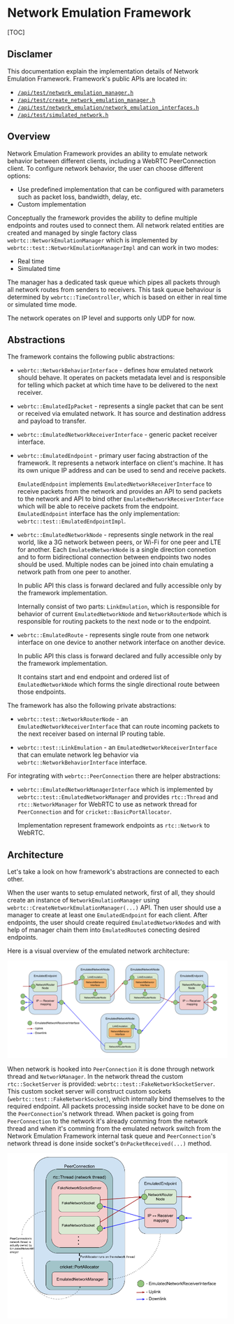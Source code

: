 # Network Emulation Framework

<?% config.freshness.reviewed = '2021-03-01' %?>

[TOC]

## Disclamer

This documentation explain the implementation details of Network Emulation
Framework. Framework's public APIs are located in:

*   [`/api/test/network_emulation_manager.h`](https://source.chromium.org/search?q=%2Fapi%2Ftest%2Fnetwork_emulation_manager.h)
*   [`/api/test/create_network_emulation_manager.h`](https://source.chromium.org/search?q=%2Fapi%2Ftest%2Fcreate_network_emulation_manager.h)
*   [`/api/test/network_emulation/network_emulation_interfaces.h`](https://source.chromium.org/search?q=%2Fapi%2Ftest%2Fnetwork_emulation%2Fnetwork_emulation_interfaces.h)
*   [`/api/test/simulated_network.h`](https://source.chromium.org/search?q=%2Fapi%2Ftest%2Fsimulated_network.h)

## Overview

Network Emulation Framework provides an ability to emulate network behavior
between different clients, including a WebRTC PeerConnection client. To
configure network behavior, the user can choose different options:

*   Use predefined implementation that can be configured with parameters such as
    packet loss, bandwidth, delay, etc.
*   Custom implementation

Conceptually the framework provides the ability to define multiple endpoints and
routes used to connect them. All network related entities are created and
managed by single factory class `webrtc::NetworkEmulationManager` which is
implemented by `webrtc::test::NetworkEmulationManagerImpl` and can work in two
modes:

*   Real time
*   Simulated time

The manager has a dedicated task queue which pipes all packets through all
network routes from senders to receivers. This task queue behaviour is
determined by `webrtc::TimeController`, which is based on either in real time or
simulated time mode.

The network operates on IP level and supports only UDP for now.

## Abstractions

The framework contains the following public abstractions:

*   `webrtc::NetworkBehaviorInterface` - defines how emulated network should
    behave. It operates on packets metadata level and is responsible for telling
    which packet at which time have to be delivered to the next receiver.

*   `webrtc::EmulatedIpPacket` - represents a single packet that can be sent or
    received via emulated network. It has source and destination address and
    payload to transfer.

*   `webrtc::EmulatedNetworkReceiverInterface` - generic packet receiver
    interface.

*   `webrtc::EmulatedEndpoint` - primary user facing abstraction of the
    framework. It represents a network interface on client's machine. It has its
    own unique IP address and can be used to send and receive packets.

    `EmulatedEndpoint` implements `EmulatedNetworkReceiverInterface` to receive
    packets from the network and provides an API to send packets to the network
    and API to bind other `EmulatedNetworkReceiverInterface` which will be able
    to receive packets from the endpoint. `EmulatedEndpoint` interface has the
    only implementation: `webrtc::test::EmulatedEndpointImpl`.

*   `webrtc::EmulatedNetworkNode` - represents single network in the real world,
    like a 3G network between peers, or Wi-Fi for one peer and LTE for another.
    Each `EmulatedNetworkNode` is a single direction connetion and to form
    bidirectional connection between endpoints two nodes should be used.
    Multiple nodes can be joined into chain emulating a network path from one
    peer to another.

    In public API this class is forward declared and fully accessible only by
    the framework implementation.

    Internally consist of two parts: `LinkEmulation`, which is responsible for
    behavior of current `EmulatedNetworkNode` and `NetworkRouterNode` which is
    responsible for routing packets to the next node or to the endpoint.

*   `webrtc::EmulatedRoute` - represents single route from one network interface
    on one device to another network interface on another device.

    In public API this class is forward declared and fully accessible only by
    the framework implementation.

    It contains start and end endpoint and ordered list of `EmulatedNetworkNode`
    which forms the single directional route between those endpoints.

The framework has also the following private abstractions:

*   `webrtc::test::NetworkRouterNode` - an `EmulatedNetworkReceiverInterface`
    that can route incoming packets to the next receiver based on internal IP
    routing table.

*   `webrtc::test::LinkEmulation` - an `EmulatedNetworkReceiverInterface` that
    can emulate network leg behavior via `webrtc::NetworkBehaviorInterface`
    interface.

For integrating with `webrtc::PeerConnection` there are helper abstractions:

*   `webrtc::EmulatedNetworkManagerInterface` which is implemented by
    `webrtc::test::EmulatedNetworkManager` and provides `rtc::Thread` and
    `rtc::NetworkManager` for WebRTC to use as network thread for
    `PeerConnection` and for `cricket::BasicPortAllocator`.

    Implementation represent framework endpoints as `rtc::Network` to WebRTC.

## Architecture

Let's take a look on how framework's abstractions are connected to each other.

When the user wants to setup emulated network, first of all, they should create
an instance of `NetworkEmulationManager` using
`webrtc::CreateNetworkEmulationManager(...)` API. Then user should use a manager
to create at least one `EmulatedEndpoint` for each client. After endpoints, the
user should create required `EmulatedNetworkNode`s and with help of manager
chain them into `EmulatedRoute`s conecting desired endpoints.

Here is a visual overview of the emulated network architecture:

![Architecture](network_emulation_framework.png "Architecture")

When network is hooked into `PeerConnection` it is done through network thread
and `NetworkManager`. In the network thread the custom `rtc::SocketServer` is
provided: `webrtc::test::FakeNetworkSocketServer`. This custom socket server
will construct custom sockets (`webrtc::test::FakeNetworkSocket`), which
internally bind themselves to the required endpoint. All packets processing
inside socket have to be done on the `PeerConnection`'s network thread. When
packet is going from `PeerConnection` to the network it's already comming from
the network thread and when it's comming from the emulated network switch from
the Network Emulation Framework internal task queue and `PeerConnection`'s
network thread is done inside socket's `OnPacketReceived(...)` method.

![Network Injection](network_injection_into_peer_connection.png "Network Injection")
